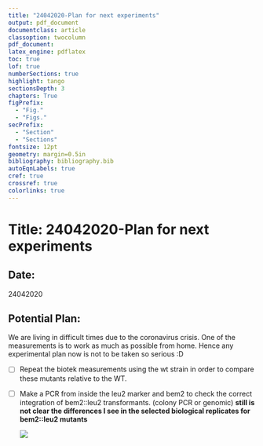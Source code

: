 ```yaml
---
title: "24042020-Plan for next experiments"
output: pdf_document
documentclass: article
classoption: twocolumn
pdf_document:
latex_engine: pdflatex
toc: true
lof: true
numberSections: true
highlight: tango
sectionsDepth: 3
chapters: True
figPrefix:
  - "Fig."
  - "Figs."
secPrefix:
  - "Section"
  - "Sections"
fontsize: 12pt
geometry: margin=0.5in
bibliography: bibliography.bib
autoEqnLabels: true
cref: true
crossref: true
colorlinks: true
---
```


# Title: 24042020-Plan for next experiments 

## Date: 
24042020

## Potential Plan:

 We are living in difficult times due to the coronavirus crisis. One of the measurements is to work as much as possible from home. Hence any experimental plan now is not to be taken so serious :D  

- [ ] Repeat the biotek measurements using the wt strain in order to compare these mutants relative to the WT. 
- [ ] Make a PCR from inside the leu2 marker and bem2 to check the correct integration of bem2::leu2 transformants. (colony PCR or genomic) **still is not clear the differences I see in the selected biological replicates for bem2::leu2 mutants**

    ![](../images/24042020-PCR-plan-for-bem2d-check.png)


